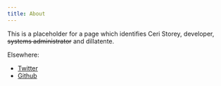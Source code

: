 ```yaml
---
title: About
---
```


This is a placeholder for a page which identifies Ceri Storey, developer, <del>systems administrator</del> and dillatente.

Elsewhere:

  * [Twitter](https://twitter.com/crstry)
  * [Github](https://github.com/cstorey)
